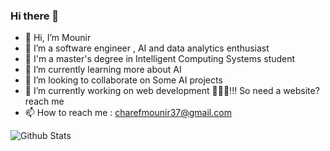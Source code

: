 ### Hi there 👋
- 👋 Hi, I’m Mounir
- 👀 I’m a software engineer , AI and data analytics enthusiast
- 💬 I'm a master's degree in Intelligent Computing Systems student
- 🌱 I’m currently learning more about AI
- 🤔 I’m looking to collaborate on Some AI projects 
- 🔭 I’m currently working on web development 🐱‍💻💖!!! So need a website? reach me
- 📫 How to reach me : charefmounir37@gmail.com


<!--
**lolifmaster/Lolifmaster** is a ✨ _special_ ✨ repository because its `README.md` (this file) appears on your GitHub profile.

Here are some ideas to get you started:

- 🔭 I’m currently working on ...
- 🌱 I’m currently learning ...
- 👯 I’m looking to collaborate on ...
- 🤔 I’m looking for help with ...
- 💬 Ask me about ...
- 📫 How to reach me: ...
- 😄 Pronouns: ...
- ⚡ Fun fact: ...
-->

![Github Stats](https://github-readme-stats.vercel.app/api?username=Lolifmaster&theme=radical)
